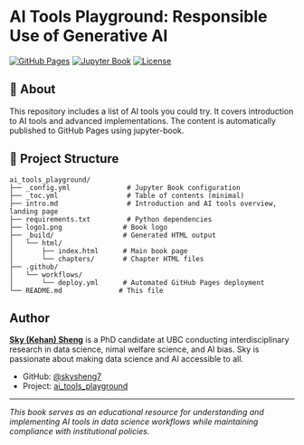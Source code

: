 # AI Tools Playground: Responsible Use of Generative AI

[![GitHub Pages](https://img.shields.io/badge/GitHub%20Pages-Live-brightgreen)](https://skysheng7.github.io/ai_tools_playground/)
[![Jupyter Book](https://img.shields.io/badge/Jupyter%20Book-Powered-orange)](https://jupyterbook.org/)
[![License](https://img.shields.io/badge/License-CC%20BY%204.0-blue.svg)](https://creativecommons.org/licenses/by/4.0/)

## 📖 About

This repository includes a list of AI tools you could try. It covers introduction to AI tools and advanced implementations. The content is automatically published to GitHub Pages using jupyter-book.

## 📁 Project Structure

```
ai_tools_playground/
├── _config.yml              # Jupyter Book configuration
├── _toc.yml                 # Table of contents (minimal)
├── intro.md                 # Introduction and AI tools overview, landing page
├── requirements.txt         # Python dependencies
├── logo1.png               # Book logo
├── _build/                 # Generated HTML output
│   └── html/
│       ├── index.html      # Main book page
│       └── chapters/       # Chapter HTML files
├── .github/
│   └── workflows/
│       └── deploy.yml      # Automated GitHub Pages deployment
└── README.md              # This file
```

## Author

[**Sky (Kehan) Sheng**](http://www.skysheng.io/) is a PhD candidate at UBC conducting interdisciplinary research in data science, nimal welfare science, and AI bias. Sky is passionate about making data science and AI accessible to all.

- GitHub: [@skysheng7](https://github.com/skysheng7)
- Project: [ai_tools_playground](https://github.com/skysheng7/ai_tools_playground)

---

*This book serves as an educational resource for understanding and implementing AI tools in data science workflows while maintaining compliance with institutional policies.*
